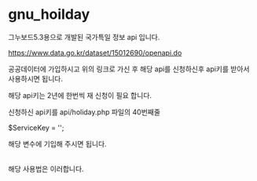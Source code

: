 # gnu_hoilday

그누보드5.3용으로 개발된 국가특일 정보 api 입니다.



https://www.data.go.kr/dataset/15012690/openapi.do

공공데이터에 가입하시고 위의 링크로 가신 후 해당 api를 신청하신후
api키를 받아서 사용하시면 됩니다.

해당 api키는 2년에 한번씩 재 신청이 필요 합니다.


신청하신 api키를 
api/holiday.php 파일의 40번째줄

$ServiceKey = '';

해당 변수에 기입해 주시면 됩니다.

<br>
해당 사용법은 이러합니다.
